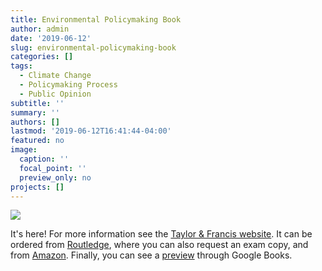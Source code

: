 ```yaml
---
title: Environmental Policymaking Book
author: admin
date: '2019-06-12'
slug: environmental-policymaking-book
categories: []
tags:
  - Climate Change
  - Policymaking Process
  - Public Opinion
subtitle: ''
summary: ''
authors: []
lastmod: '2019-06-12T16:41:44-04:00'
featured: no
image:
  caption: ''
  focal_point: ''
  preview_only: no
projects: []
---
```


![](/img/book.jpg)

It's here! For more information see the [Taylor & Francis website](https://www.taylorfrancis.com/books/9781315441726). It can be ordered from [Routledge](https://www.routledge.com/Environmental-Policymaking-in-an-Era-of-Climate-Change-1st-Edition/Nowlin/p/book/9781138216938), where you can also request an exam copy, and from [Amazon](https://www.amazon.com/Environmental-Policymaking-Era-Climate-Change/dp/1138216933/ref=sr_1_2?keywords=Environmental+Policymaking+in+an+Era+of+Climate+Change&qid=1560292196&s=gateway&sr=8-2). Finally, you can see a [preview](https://books.google.com/books/about/Environmental_Policymaking_in_an_Era_of.html?id=XX-YDwAAQBAJ&printsec=frontcover&source=kp_read_button#v=onepage&q&f=false) through Google Books.  

